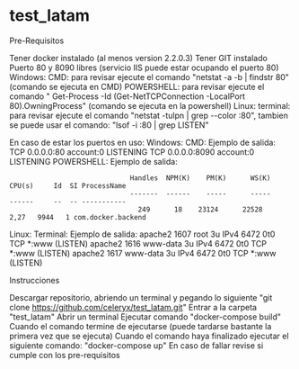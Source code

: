 # test_latam

Pre-Requisitos

Tener docker instalado (al menos version 2.2.0.3)
Tener GIT instalado
Puerto 80 y 8090 libres (servicio IIS puede estar ocupando el puerto 80)
Windows:
    CMD: para revisar ejecute el comando "netstat -a -b | findstr 80" (comando se ejecuta en CMD)
    POWERSHELL: para revisar ejecute el comando " Get-Process -Id (Get-NetTCPConnection -LocalPort 80).OwningProcess" (comando se ejecuta en la powershell)
Linux:
    terminal: para revisar ejecute el comando "netstat -tulpn | grep --color :80", tambien se puede usar el comando:  "lsof -i :80 | grep LISTEN"

En caso de estar los puertos en uso:
  Windows:
          CMD:
              Ejemplo de salida:
                                  TCP    0.0.0.0:80             account:0              LISTENING
                                  TCP    0.0.0.0:8090           account:0              LISTENING
          POWERSHELL: 
              Ejemplo de salida:
                      
                                  Handles  NPM(K)    PM(K)      WS(K)     CPU(s)     Id  SI ProcessName
                                  -------  ------    -----      -----     ------     --  -- -----------
                                    249      18    23124      22528       2,27   9944   1 com.docker.backend
  
  Linux:
        Terminal: 
              Ejemplo de salida: 
                                apache2   1607     root    3u  IPv4   6472      0t0  TCP *:www (LISTEN)
                                apache2   1616 www-data    3u  IPv4   6472      0t0  TCP *:www (LISTEN) 
                                apache2   1617 www-data    3u  IPv4   6472      0t0  TCP *:www (LISTEN)




Instrucciones

Descargar repositorio, abriendo un terminal y pegando lo siguiente "git clone https://github.com/celeryx/test_latam.git"
Entrar a la carpeta "test_latam"
Abrir un terminal
Ejecutar comando "docker-compose build"
Cuando el comando termine de ejecutarse (puede tardarse bastante la primera vez que se ejecuta)
Cuando el comando haya finalizado ejecutar el siguiente comando: "docker-compose up"
En caso de fallar revise si cumple con los pre-requisitos
